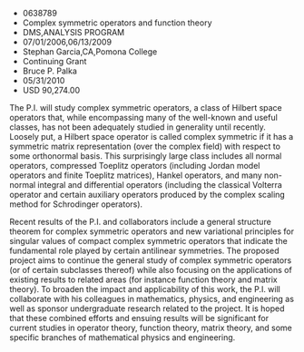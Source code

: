 
* 0638789
* Complex symmetric operators and function theory
* DMS,ANALYSIS PROGRAM
* 07/01/2006,06/13/2009
* Stephan Garcia,CA,Pomona College
* Continuing Grant
* Bruce P. Palka
* 05/31/2010
* USD 90,274.00

The P.I. will study complex symmetric operators, a class of Hilbert space
operators that, while encompassing many of the well-known and useful classes,
has not been adequately studied in generality until recently. Loosely put, a
Hilbert space operator is called complex symmetric if it has a symmetric matrix
representation (over the complex field) with respect to some orthonormal basis.
This surprisingly large class includes all normal operators, compressed Toeplitz
operators (including Jordan model operators and finite Toeplitz matrices),
Hankel operators, and many non-normal integral and differential operators
(including the classical Volterra operator and certain auxiliary operators
produced by the complex scaling method for Schrodinger operators).

Recent results of the P.I. and collaborators include a general structure theorem
for complex symmetric operators and new variational principles for singular
values of compact complex symmetric operators that indicate the fundamental role
played by certain antilinear symmetries. The proposed project aims to continue
the general study of complex symmetric operators (or of certain subclasses
thereof) while also focusing on the applications of existing results to related
areas (for instance function theory and matrix theory). To broaden the impact
and applicability of this work, the P.I. will collaborate with his colleagues in
mathematics, physics, and engineering as well as sponsor undergraduate research
related to the project. It is hoped that these combined efforts and ensuing
results will be significant for current studies in operator theory, function
theory, matrix theory, and some specific branches of mathematical physics and
engineering.
